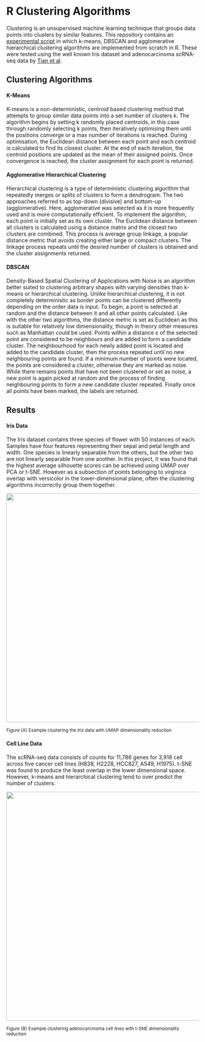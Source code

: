 # R Clustering Algorithms
Clustering is an unsupervised machine learning technique that groups data points into clusters by similar features. This repository contains an <a href="https://github.com/TomMakesThings/R-Clustering-Algorithms/blob/main/ClusteringAlgorithms.R">experimental script</a> in which k-means, DBSCAN and agglomerative hierarchical clustering algorithms are implemented from scratch in R. These were tested using the well known Iris dataset and adenocarcinoma scRNA-seq data by <a href="https://github.com/LuyiTian/sc_mixology">Tian et al</a>.

## Clustering Algorithms
#### K-Means
K-means is a non-deterministic, centroid based clustering method that attempts to group similar data points into a set number of clusters k. The algorithm begins by setting k randomly placed centroids, in this case through randomly selecting k points, then iteratively optimising them until the positions converge or a max number of iterations is reached. During optimisation, the Euclidean distance between each point and each centroid is calculated to find its closest cluster. At the end of each iteration, the centroid positions are updated as the mean of their assigned points. Once convergence is reached, the cluster assignment for each point is returned.

#### Agglomerative Hierarchical Clustering
Hierarchical clustering is a type of deterministic clustering algorithm that repeatedly merges or splits of clusters to form a dendrogram. The two approaches referred to as top-down (divisive) and bottom-up (agglomerative). Here, agglomerative was selected as it is more frequently used and is more computationally efficient. To implement the algorithm, each point is initially set as its own cluster. The Euclidean distance between all clusters is calculated using a distance matrix and the closest
two clusters are combined. This process is average group linkage, a popular distance metric that avoids creating either large or compact clusters. The linkage process repeats until the desired number of clusters is obtained and the cluster assignments returned.

#### DBSCAN
Density-Based Spatial Clustering of Applications with Noise is an algorithm better suited to clustering arbitrary shapes with varying densities than k-means or hierarchical clustering. Unlike hierarchical clustering, it is not completely deterministic as border points can be clustered differently depending on the order data is input. To begin, a point is selected at random and the distance between it and all other points calculated. Like with the other two algorithms, the distance metric is set as Euclidean as this is suitable for relatively low dimensionality, though in theory other measures such as Manhattan could be used. Points within a distance ε of the selected point are considered to be neighbours and are added to form a candidate cluster. The neighbourhood for each newly added point is located and added to the candidate cluster, then the process repeated until no new neighbouring points are found. If a minimum number of points were located, the points are considered a cluster, otherwise they are marked as noise. While there remains points that have not been clustered or set as noise, a new point is again picked at random and the process of finding neighbouring points to form a new candidate cluster repeated. Finally once all points have been marked, the labels are returned.

## Results

#### Iris Data
The Iris dataset contains three species of flower with 50 instances of each. Samples have four features representing their sepal and petal length and width. One species is linearly separable from the others, but the other two are not linearly separable from one another. In this project, it was found that the highest average silhouette scores can be achieved using UMAP over PCA or t-SNE. However as a subsection of points belonging to virginica overlap with versicolor in the lower-dimensional plane, often the clustering algorithms incorrectly group them together.

<p><img width = 600 src="https://github.com/TomMakesThings/R-Clustering-Algorithms/blob/assets/Images/Iris-UMAP-Results.png"></p>
<sub>Figure (A) Example clustering the Iris data with UMAP dimensionality reduction</sub>

#### Cell Line Data
The scRNA-seq data consists of counts for 11,786 genes for 3,918 cell across five cancer cell lines (H838, H2228, HCC827, A549, H1975). t-SNE was found to produce the least overlap in the lower dimensional space. However, k-means and hierarchical clustering tend to over predict the number of clusters. 

<p><img width = 600 src="https://github.com/TomMakesThings/R-Clustering-Algorithms/blob/assets/Images/Cell-tSNE-Results.png"></p>
<sub>Figure (B) Example clustering adenocarcinoma cell lines with t-SNE dimensionality reduction</sub>
